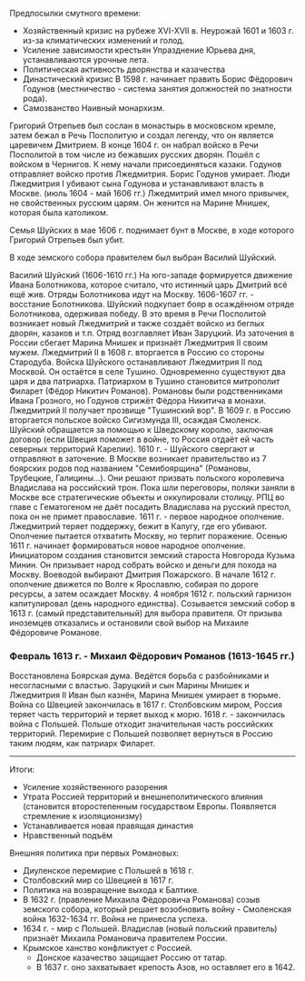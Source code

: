 Предпосылки смутного времени:
- Хозяйственный кризис на рубеже XVI-XVII в. 
	Неурожай 1601 и 1603 г. из-за климатических изменений и голод.
- Усиление зависимости крестьян 
	Упразднение Юрьева дня, устанавливаются урочные лета.
- Политическая активность дворянства и казачества
- Династический кризис
	В 1598 г. начинает править Борис Фёдорович Годунов (местничество - система занятия должностей по знатности рода).
- Самозванство
	Наивный монархизм. 

Григорий Отрепьев был сослан в монастырь в московском кремле, затем бежал в Речь Посполитую и создал легенду, что он является царевичем Дмитрием. 
В конце 1604 г. он набрал войско в Речи Посполитой в том числе из бежавших русских дворян. Пошёл с войском в Чернигов. К нему начали присоединяться казаки. 
Годунов отправляет войско против Лжедмитрия. 
Борис Годунов умирает. 
Люди Лжедмитрия I убивают сына Годунова и устанавливают власть в Москве. (июль 1604 - май 1606 гг.)
Лжедмитрий имел много привычек, не свойственных русским царям.
Он женится на Марине Мнишек, которая была католиком. 

Семья Шуйских в мае 1606 г. поднимает бунт в Москве, в ходе которого Григорий Отрепьев был убит. 

В ходе земского собора правителем был выбран Василий Шуйский. 

Василий Шуйский (1606-1610 гг.)
На юго-западе формируется движение Ивана Болотникова, которое считало, что истинный царь Дмитрий всё ещё жив. Отряды Болотникова идут на Москву. 
1606-1607 гг. - восстание Болотникова. 
Шуйский подкупает бояр в осаждённом отряде Болотникова, одерживая победу. 
В это время в Речи Посполитой возникает новый Лжедмитрий и также создаёт войско из беглых дворян, казаков и т.п. Отряд возглавляет Иван Заруцкий. Из заточения в России сбегает Марина Мнишек и признаёт Лжедмитрия II своим мужем. Лжедмитрий II в 1608 г. вторгается в Россию со стороны Стародуба. Войска Шуйского останавливают Лжедмитрия II под Москвой. Он остаётся в селе Тушино. Одновременно существуют два царя и два патриарха. Патриархом в Тушино становится митрополит Филарет (Фёдор Никитич Романов). Романовы были родственниками Ивана Грозного, но Годунов стрижёт Фёдора Никитича в монахи. 
Лжедмитрий II получает прозвище "Тушинский вор". 
В 1609 г. в Россию вторгается польское войско Сигизмунда III, осаждая Смоленск. Шуйский обращается за помощью к Шведскому королю, заключая договор (если Швеция поможет в войне, то Россия отдаёт ей часть северных территорий Карелии). 
1610 г. - Шуйского свергают и отправляют в заточение. В Москве возникает правительство из 7 боярских родов под названием "Семибоярщина" (Романовы, Трубецкие, Галицины...). 
Они решают призвать польского королевича Владислава на российский трон. Пока шли переговоры, поляки заняли в Москве все стратегические объекты и оккупировали столицу. 
РПЦ во главе с Гематогеном не даёт посадить Владислава на русский престол, пока он не примет православие. 
1611 г. - первое народное ополчение. Лжедмитрий теряет поддержку, бежит в Калугу, где его убивают. 
Ополчение пытается отхватить Москву, но терпит поражение. 
Осенью 1611 г. начинает формироваться новое народное ополчение. Инициатором создания становится земский староста Новгорода Кузьма Минин. Он призывает народ собрать войско и деньги для похода на Москву. Воеводой выбирают Дмитрия Пожарского. В начале 1612 г. ополчение движется по Волге к Ярославлю, собирая по дороге ресурсы, а затем осаждает Москву. 4 ноября 1612 г. польский гарнизон капитулировал (день народного единства). 
Созывается земский собор в 1613 г. (самый представительный) для выбора правителя. От призыва иноземцев отказались и остановили свой выбор на Михаиле Фёдоровиче Романове. 
### Февраль 1613 г. - Михаил Фёдорович Романов (1613-1645 гг.)
 Восстановлена Боярская дума. 
 Ведётся борьба с разбойниками и несогласными с властью. Заруцкий и сын Марины Мнишек и Лжедмитрия II Иван был казнён, Марина Мнишек умирает в тюрьме. 
 Война со Швецией закончилась в 1617 г. Столбовским миром, Россия теряет часть территорий и теряет выход к морю. 
 1618 г. - закончилась война с Польшей. Польше отходит значительная часть российских территорий. 
 Перемирие с Польшей позволяет вернуться в Россию таким людям, как патриарх Филарет. 

---
 Итоги: 
 - Усиление хозяйственного разорения
 - Утрата Россией территорий и внешнеполитического влияния (становится второстепенным государством Европы. Появляется стремление к изоляционизму)
 - Устанавливается новая правящая династия
 - Нравственный подъём

Внешняя политика при первых Романовых: 
 - Диуленское перемирие с Польшей в 1618 г.
 - Столбовский мир со Швецией в 1617 г.
 - Политика на возвращение выхода к Балтике. 
 - В 1632 г. (правление Михаила Фёдоровича Романова) созыв земского собора, который решает возобновить войну - Смоленская война 1632-1634 гг. Война не принесла успеха. 
 - 1634 г. - мир с Польшей. Владислав (новый польский правитель) признаёт Михаила Романовича правителем России.
 - Крымское ханство конфликтует с Россией. 
	 - Донское казачество защищает Россию от татар. 
	 - В 1637 г. оно захватывает крепость Азов, но оставляет его в 1642.  
